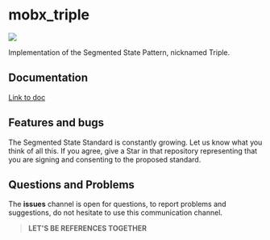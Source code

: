 # mobx_triple

![](https://raw.githubusercontent.com/Flutterando/triple_pattern/master/doc/static/img/docusaurus.png)

Implementation of the Segmented State Pattern, nicknamed Triple.

## Documentation

[Link to doc](https://triple.flutterando.com.br/docs/getting-started/mobx-extension)

## Features and bugs

The Segmented State Standard is constantly growing.
Let us know what you think of all this.
If you agree, give a Star in that repository representing that you are signing and consenting to the proposed standard.


## Questions and Problems

The **issues** channel is open for questions, to report problems and suggestions, do not hesitate to use this communication channel.

> **LET'S BE REFERENCES TOGETHER**









